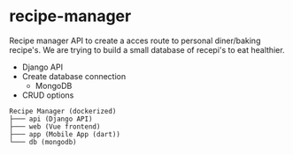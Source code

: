 # recipe-manager

Recipe manager API to create a acces route to personal diner/baking recipe's. We are trying to build a small database of recepi's to eat healthier.

- Django API
- Create database connection 
  - MongoDB 
- CRUD options

```
Recipe Manager (dockerized)
├─── api (Django API)
├─── web (Vue frontend)
├─── app (Mobile App (dart))
└─── db (mongodb)
```
